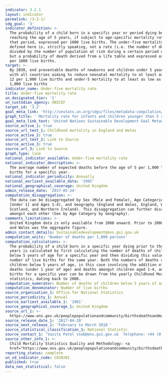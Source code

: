 ```yaml
---
indicator: 3.2.1
layout: indicator
permalink: /3-2-1/
sdg_goal: '3'
indicator_definition: >-
  The probability of a child born in a specific year or period dying before
  reaching the age of 5 years, if subject to age-specific mortality rates of
  that period, expressed per 1000 live births. The under-five mortality rate as
  defined here is, strictly speaking, not a rate (i.e. the number of deaths
  divided by the number of population at risk during a certain period of time)
  but a probability of death derived from a life table and expressed as a rate
  per 1000 live births.
target: >-
  By 2030, end preventable deaths of newborns and children under 5 years of age,
  with all countries aiming to reduce neonatal mortality to at least as low as
  12 per 1,000 live births and under-5 mortality to at least as low as 25 per
  1,000 live births
indicator_name: Under-five mortality rate
title: Under-five mortality rate
un_designated_tier: '1'
un_custodian_agency: UNICEF
target_id: '3.2'
goal_meta_link: 'http://unstats.un.org/sdgs/files/metadata-compilation/Metadata-Goal-3.pdf'
graph_title: ' Mortality rate for infants and children younger than 5 years old per 1,000 live births'
goal_meta_link_text: 'United Nations Sustainable Development Goal Metadata: Goal 3'
source_active_1: true
source_url_text_1: Childhood mortality in England and Wales
source_active_2: true
source_url_text_2: Link to Source
source_active_3: true
source_url_3: Link to Source
graph_type: line
national_indicator_available: Under-five mortality rate
national_indicator_description: >-
  The average number of expected deaths before the age of 5 per 1,000 live
  births for a specific year. 
national_indicator_periodicity: Annually
national_earliest_available_data: '1992'
national_geographical_coverage: United Kingdom
admin_release_date: '2017-05-24'
computation_disaggregation: >-
  The data can be disaggregated by Sex (Male and Female), Age Categories (Infant
  [Under 1] and Ages 1-4), and Geography (England and Wales, England, Wales,
  Scotland, and Northern Ireland). This disaggregation can further disaggregated
  amongst each other (Sex by Age Category by Geography).  
comments_limitations: >-
  United Kingdom data is only available from 2008 onward. Prior to 2008 England
  and Wales was the aggregate figure. 
admin_contact_details: Sustainabledevelopment@ons.gsi.gov.uk
computation_units: 'Number of deaths per 1,000 persons'
computation_calculations: >-
  The probability of a child born in a specific year dying prior to the age of 5
  years is calculated by first calculating the number of deaths of children
  below 5 years of age for a specific year and then dividing this value by the
  number of live births for the same year. Both the numbers of deaths of
  children below 5 years of age, in this case involving the addition of Infant
  deaths (under 1 year of age) and deaths amongst children aged 1-4, and live
  births for a specific year can be drawn from the yearly Childhood Mortality
  statistics, dating back to 2008. 
computation_numerator: Number of deaths of children below 5 years of age
computation_denominator: Number of live births
source_organisation_1: Office for National Statistics
source_periodicity_1: Annual
source_earliest_available_1: '1981'
source_geographical_coverage_1: United Kingdom
source_url_1: >-
  https://www.ons.gov.uk/peoplepopulationandcommunity/birthsdeathsandmarriages/deaths/datasets/childmortalitystatisticschildhoodinfantandperinatalchildhoodinfantandperinatalmortalityinenglandandwales
source_release_date_1: '2017-04-20'
source_next_release_1: 'February to March 2018 '
source_statistical_classification_1: National Statistic
source_contact_1: 'Vasita Patel vsob@ons.gsi.gov.uk  Telephone: +44 (0)1329 444110'
source_other_info_1: >-
  Child Mortality Statistics Quality and Methodology: <a
  href="https://www.ons.gov.uk/peoplepopulationandcommunity/birthsdeathsandmarriages/deaths/qmis/childmortalitystatisticsqmi">Information</a>
reporting_status: complete
un_sd_indicator_code: C030201
published: true
data_non_statistical: false
---
```

